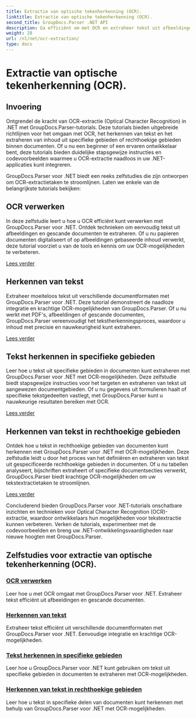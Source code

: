 ```yaml
---
title: Extractie van optische tekenherkenning (OCR).
linktitle: Extractie van optische tekenherkenning (OCR).
second_title: GroupDocs.Parser .NET API
description: Ga efficiënt om met OCR en extraheer tekst uit afbeeldingen en documenten met GroupDocs.Parser voor .NET. Verbeter vandaag nog uw OCR-mogelijkheden!
weight: 28
url: /nl/net/ocr-extraction/
type: docs
---
```

# Extractie van optische tekenherkenning (OCR).


## Invoering

Ontgrendel de kracht van OCR-extractie (Optical Character Recognition) in .NET met GroupDocs.Parser-tutorials. Deze tutorials bieden uitgebreide richtlijnen voor het omgaan met OCR, het herkennen van tekst en het extraheren van inhoud uit specifieke gebieden of rechthoekige gebieden binnen documenten. Of u nu een beginner of een ervaren ontwikkelaar bent, deze tutorials bieden duidelijke stapsgewijze instructies en codevoorbeelden waarmee u OCR-extractie naadloos in uw .NET-applicaties kunt integreren.

GroupDocs.Parser voor .NET biedt een reeks zelfstudies die zijn ontworpen om OCR-extractietaken te stroomlijnen. Laten we enkele van de belangrijkste tutorials bekijken:

## OCR verwerken
In deze zelfstudie leert u hoe u OCR efficiënt kunt verwerken met GroupDocs.Parser voor .NET. Ontdek technieken om eenvoudig tekst uit afbeeldingen en gescande documenten te extraheren. Of u nu papieren documenten digitaliseert of op afbeeldingen gebaseerde inhoud verwerkt, deze tutorial voorziet u van de tools en kennis om uw OCR-mogelijkheden te verbeteren.

[Lees verder](./handling-ocr/)

## Herkennen van tekst
Extraheer moeiteloos tekst uit verschillende documentformaten met GroupDocs.Parser voor .NET. Deze tutorial demonstreert de naadloze integratie en krachtige OCR-mogelijkheden van GroupDocs.Parser. Of u nu werkt met PDF's, afbeeldingen of gescande documenten, GroupDocs.Parser vereenvoudigt het tekstherkenningsproces, waardoor u inhoud met precisie en nauwkeurigheid kunt extraheren.

[Lees verder](./recognizing-text/)

## Tekst herkennen in specifieke gebieden
Leer hoe u tekst uit specifieke gebieden in documenten kunt extraheren met GroupDocs.Parser voor .NET met OCR-mogelijkheden. Deze zelfstudie biedt stapsgewijze instructies voor het targeten en extraheren van tekst uit aangewezen documentgebieden. Of u nu gegevens uit formulieren haalt of specifieke tekstgedeelten vastlegt, met GroupDocs.Parser kunt u nauwkeurige resultaten bereiken met OCR.

[Lees verder](./recognizing-text-in-specific-areas/)

## Herkennen van tekst in rechthoekige gebieden
Ontdek hoe u tekst in rechthoekige gebieden van documenten kunt herkennen met GroupDocs.Parser voor .NET met OCR-mogelijkheden. Deze zelfstudie leidt u door het proces van het definiëren en extraheren van tekst uit gespecificeerde rechthoekige gebieden in documenten. Of u nu tabellen analyseert, bijschriften extraheert of specifieke documentsecties verwerkt, GroupDocs.Parser biedt krachtige OCR-mogelijkheden om uw tekstextractietaken te stroomlijnen.

[Lees verder](./recognizing-text-in-rectangular-regions/)

Concluderend bieden GroupDocs.Parser voor .NET-tutorials onschatbare inzichten en technieken voor Optical Character Recognition (OCR)-extractie, waardoor ontwikkelaars hun mogelijkheden voor tekstextractie kunnen verbeteren. Verken de tutorials, experimenteer met de codevoorbeelden en breng uw .NET-ontwikkelingsvaardigheden naar nieuwe hoogten met GroupDocs.Parser.
## Zelfstudies voor extractie van optische tekenherkenning (OCR).
### [OCR verwerken](./handling-ocr/)
Leer hoe u met OCR omgaat met GroupDocs.Parser voor .NET. Extraheer tekst efficiënt uit afbeeldingen en gescande documenten.
### [Herkennen van tekst](./recognizing-text/)
Extraheer tekst efficiënt uit verschillende documentformaten met GroupDocs.Parser voor .NET. Eenvoudige integratie en krachtige OCR-mogelijkheden.
### [Tekst herkennen in specifieke gebieden](./recognizing-text-in-specific-areas/)
Leer hoe u GroupDocs.Parser voor .NET kunt gebruiken om tekst uit specifieke gebieden in documenten te extraheren met OCR-mogelijkheden.
### [Herkennen van tekst in rechthoekige gebieden](./recognizing-text-in-rectangular-regions/)
Leer hoe u tekst in specifieke delen van documenten kunt herkennen met behulp van GroupDocs.Parser voor .NET met OCR-mogelijkheden.